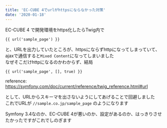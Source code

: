 ```yaml
---
title: 'EC-CUBE 4でurlがhttpsにならなかった対策'
date: '2020-01-18'
---
```


EC-CUBE 4 で開発環境をhttps化したらTwig内で

```
{{ url('sample_page') }}
```

と、URLを出力していたところが、httpsにならずhttpになってしまっていて、ajaxで通信すると`Mixed Content`になってしまいました  
なぜそこだけhttpになるのかわからず、結局

```
{{ url('sample_page', [], true) }}
```

reference: https://symfony.com/doc/current/reference/twig_reference.html#url

として、URLからスキーマを出さないようにしてあげることで回避しました  
これでURLが `//sample.co.jp/sample_page` のようになります

Symfony 3.4なのか、EC-CUBE 4が悪いのか、設定があるのか、はっきりさせたかったですがこれでしのぎます

